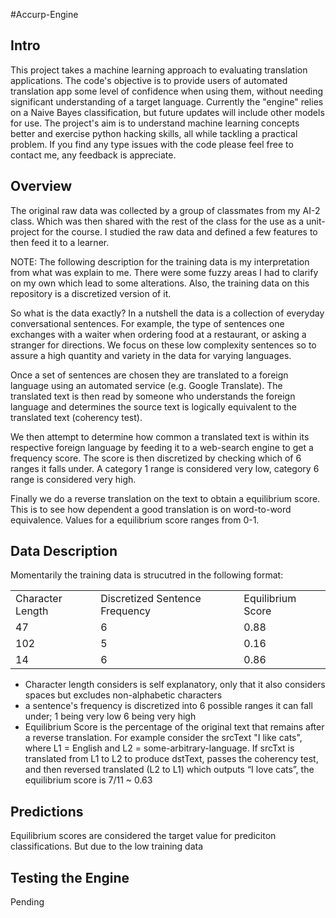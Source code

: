 #Accurp-Engine

Intro
-----
This project takes a machine learning approach to evaluating translation applications. The code's objective is to provide users of automated translation app some level of confidence when using them, without needing significant understanding of a target language. Currently the "engine" relies on a Naive Bayes classification, but future updates will include other models for use. The project's aim is to understand machine learning concepts better and exercise python hacking skills, all while tackling a practical problem. If you find any type issues with the code please feel free to contact me, any feedback is appreciate. 

Overview
--------
The original raw data was collected by a group of classmates from my AI-2 class. Which was then shared with the rest of the class for the use as a unit-project for the course. I studied the raw data and defined a few features to then feed it to a learner. 

NOTE: The following description for the training data is my interpretation from what was explain to me. There were some fuzzy areas I had to clarify on my own which lead to some alterations. Also, the training data on this repository is a discretized version of it.

So what is the data exactly? In a nutshell the data is a collection of everyday conversational sentences. For example, the type of sentences one exchanges with a waiter when ordering food at a restaurant, or asking a stranger for directions. We focus on these low complexity sentences so to assure a high quantity and variety in the data for varying languages.

Once a set of sentences are  chosen they are translated to a foreign language using an automated service (e.g. Google Translate). The translated text is then read by someone who understands the foreign language and determines the source text is logically equivalent to the translated text (coherency test). 

We then attempt to determine how common a translated text is within its respective foreign language by feeding it to a web-search engine to get a frequency score. The score is then discretized by checking which of 6 ranges it falls under. A category 1 range is considered very low, category 6 range is considered very high. 

Finally we do a reverse translation on the text to obtain a equilibrium score. This is to see how dependent a good translation is on word-to-word equivalence. Values for a equilibrium score ranges from 0-1. 


Data Description
----------------
Momentarily the training data is strucutred in the following format:

<table>
	<tr>
		<td> Character  Length </td>
		<td> Discretized Sentence Frequency </td>
		<!--<td> Source Language ID </td>-->
		<!--<td> Target Language ID </td>-->
		<td> Equilibrium Score </td>
	</tr>
	<tr>
		<td> 47 </td>
		<td> 6 </td>
		<td> 0.88 </td>
	</tr>
	<tr>
		<td> 102 </td>
		<td> 5 </td>
		<td> 0.16 </td>
	</tr>
	<tr>
		<td> 14 </td>
		<td> 6 </td>
		<td> 0.86 </td>
	</tr>

</table>

* Character length considers is self explanatory, only that it also considers spaces but excludes non-alphabetic characters
* a sentence's frequency is discretized into 6 possible ranges it can fall under; 1 being very low 6 being very high
* Equilibrium Score is the percentage of the original text that remains after a reverse translation. For example consider the srcText "I like cats", where L1 = English and L2 = some-arbitrary-language. If srcTxt is translated from L1 to L2 to produce dstText, passes the coherency 
test, and then reversed translated (L2 to L1) which outputs “I love cats”, the equilibrium score is 7/11 ~ 0.63

Predictions
-----------
Equilibrium scores are considered the target value for prediciton classifications. But due to the low training data 

Testing the Engine
------------------
Pending
